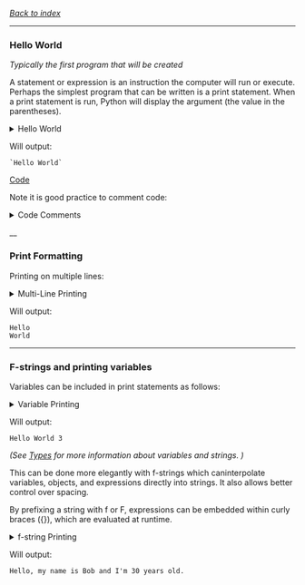 *[Back to index](</readme.md>)*
___
### Hello World
*Typically the first program that will be created*  

A statement or expression is an instruction the computer will run or execute. Perhaps the simplest program that can be written is a print statement. When a print statement is run, Python will display the argument (the value in the parentheses). 
<details><summary>Hello World</summary>

```python
# Ye Olde Hello World
print ("Hello World")
```
</details>

Will output:  
```
`Hello World`  
```
[Code](</XXCode Snips/1.1.1 Hello World.py>)

Note it is good practice to comment code:

<details><summary>Code Comments</summary>

```python

# This is a single-line comment
"""
This is a 
multi-line comment
"""
```
</details>

__
### Print Formatting
Printing on multiple lines:

<details><summary>Multi-Line Printing</summary>

```python
# Ye Olde Hello World
print ("Hello\nWorld")
```
</details>

Will output:  
```
Hello 
World
```
___
### F-strings and printing variables
Variables can be included in print statements as follows:

<details><summary>Variable Printing</summary>

```python
# Define variable
num = 3

# Print with a variable
print ("Hello World", num)
```
</details>

Will output:  
```
Hello World 3
```
*(See [Types](<1.2 Types.md>) for more information about variables and strings. )*

This can be done more elegantly with f-strings which caninterpolate variables, objects, and expressions directly into strings. It also allows better control over spacing.

By prefixing a string with f or F, expressions can be embedded within curly braces ({}), which are evaluated at runtime.

<details><summary>f-string Printing</summary>

```python
# Variables
name = "Bob"
age = 30

# Print with f-strings
print(f"Hello, my name is {name} and I'm {age} years old.")
```
</details>

Will output:  
``` 
Hello, my name is Bob and I'm 30 years old.
```